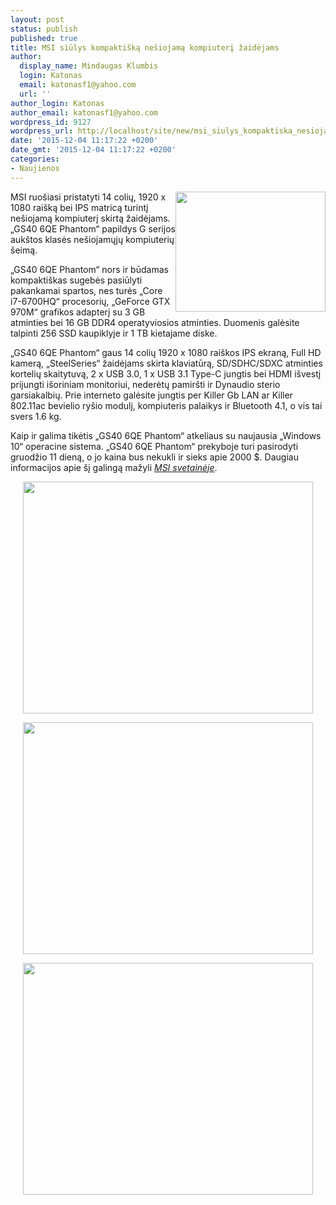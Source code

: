 ```yaml
---
layout: post
status: publish
published: true
title: MSI siūlys kompaktišką nešiojamą kompiuterį žaidėjams
author:
  display_name: Mindaugas Klumbis
  login: Katonas
  email: katonasf1@yahoo.com
  url: ''
author_login: Katonas
author_email: katonasf1@yahoo.com
wordpress_id: 9127
wordpress_url: http://localhost/site/new/msi_siulys_kompaktiska_nesiojama_kompiuteri_zaidejams/
date: '2015-12-04 11:17:22 +0200'
date_gmt: '2015-12-04 11:17:22 +0200'
categories:
- Naujienos
---
```

<p>
	<a href="http://technews.lt/userfiles/five_pictures10_3613_20151005140848561213f0b84f5_4.png"><img alt="" src="http://technews.lt/userfiles/five_pictures10_3613_20151005140848561213f0b84f5_4.png" style="width: 240px; height: 192px; float: right;" /></a>MSI ruo&scaron;iasi pristatyti 14 colių, 1920 x 1080 rai&scaron;ką bei IPS matricą turintį ne&scaron;iojamą kompiuterį skirtą žaidėjams. &bdquo;GS40 6QE Phantom&ldquo; papildys G serijos auk&scaron;tos klasės ne&scaron;iojamųjų kompiuterių &scaron;eimą.</p>
<p>
	&bdquo;GS40 6QE Phantom&ldquo; nors ir būdamas kompakti&scaron;kas sugebės pasiūlyti pakankamai spartos, nes turės &bdquo;Core i7-6700HQ&ldquo; procesorių, &bdquo;GeForce GTX 970M&ldquo; grafikos adapterį su 3 GB atminties bei 16 GB DDR4 operatyviosios atminties. Duomenis galėsite talpinti 256 SSD kaupiklyje ir 1 TB kietajame diske.</p>
<p>
	&bdquo;GS40 6QE Phantom&ldquo; gaus 14 colių 1920 x 1080 rai&scaron;kos IPS ekraną, Full HD kamerą, &bdquo;SteelSeries&ldquo; žaidėjams skirta klaviatūrą, SD/SDHC/SDXC atminties kortelių skaitytuvą, 2 x USB 3.0, 1 x USB 3.1 Type-C jungtis bei HDMI i&scaron;vestį prijungti i&scaron;oriniam monitoriui, nederėtų pamir&scaron;ti ir Dynaudio sterio garsiakalbių. Prie interneto galėsite jungtis per Killer Gb LAN ar Killer 802.11ac bevielio ry&scaron;io modulį, kompiuteris palaikys ir Bluetooth 4.1, o vis tai svers 1.6 kg.</p>
<p>
	Kaip ir galima tikėtis &bdquo;GS40 6QE Phantom&ldquo; atkeliaus su naujausia &bdquo;Windows 10&ldquo; operacine sistema. &bdquo;GS40 6QE Phantom&ldquo; prekyboje turi pasirodyti gruodžio 11 dieną, o jo kaina bus nekukli ir sieks apie 2000 $. Daugiau informacijos apie &scaron;į galingą mažyli <em><a href="http://www.msi.com/product/notebook/GS40-6QE-Phantom.html#hero-overview">MSI svetainėje</a></em>.</p>
<p style="text-align: center;">
	<a href="http://technews.lt/userfiles/five_pictures10_3613_20151005140848561213f0b84f5.png"><img alt="" src="http://technews.lt/userfiles/five_pictures10_3613_20151005140848561213f0b84f5.png" style="width: 464px; height: 371px;" /></a></p>
<p style="text-align: center;">
	<a href="http://technews.lt/userfiles/five_pictures10_3613_20151005140848561213f0b84f5_2.png"><img alt="" src="http://technews.lt/userfiles/five_pictures10_3613_20151005140848561213f0b84f5_2.png" style="width: 464px; height: 371px;" /></a></p>
<p style="text-align: center;">
	<a href="http://technews.lt/userfiles/five_pictures10_3613_20151005140848561213f0b84f5_3.png"><img alt="" src="http://technews.lt/userfiles/five_pictures10_3613_20151005140848561213f0b84f5_3.png" style="width: 464px; height: 371px;" /></a></p>
